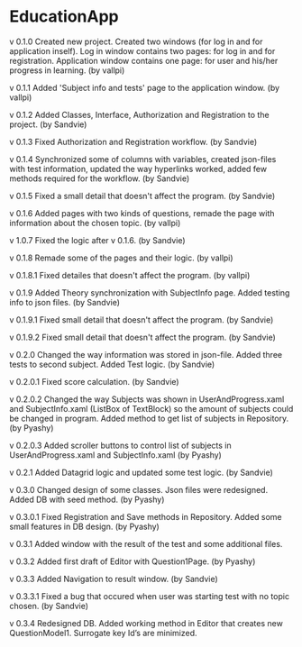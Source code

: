 # EducationApp
v 0.1.0 Created new project. Created two windows (for log in and for application inself). Log in window contains two pages: for log in and 
for registration. Application window contains one page: for user and his/her progress in learning. (by vallpi)

v 0.1.1 Added 'Subject info and tests' page to the application window. (by vallpi)

v 0.1.2 Added Classes, Interface, Authorization and Registration to the project. (by Sandvie)

v 0.1.3 Fixed Authorization and Registration workflow. (by Sandvie)

v 0.1.4 Synchronized some of columns with variables, created json-files with test information, updated the way hyperlinks worked, added few methods required for the workflow. (by Sandvie)

v 0.1.5 Fixed a small detail that doesn't affect the program. (by Sandvie)

v 0.1.6 Added pages with two kinds of questions, remade the page with information about the chosen topic. (by vallpi)

v 1.0.7 Fixed the logic after v 0.1.6. (by Sandvie)

v 0.1.8 Remade some of the pages and their logic. (by vallpi)

v 0.1.8.1 Fixed detailes that doesn't affect the program. (by vallpi)

v 0.1.9 Added Theory synchronization with SubjectInfo page. Added testing info to json files. (by Sandvie)

v 0.1.9.1 Fixed small detail that doesn't affect the program. (by Sandvie)

v 0.1.9.2 Fixed small detail that doesn't affect the program. (by Sandvie)

v 0.2.0 Changed the way information was stored in json-file. Added three tests to second subject. Added Test logic. (by Sandvie)

v 0.2.0.1 Fixed score calculation. (by Sandvie)

v 0.2.0.2 Changed the way Subjects was shown in UserAndProgress.xaml and SubjectInfo.xaml (ListBox of TextBlock) so the amount of subjects could be changed in program. Added method to get list of subjects in Repository. (by Pyashy)

v 0.2.0.3 Added scroller buttons to control list of subjects in UserAndProgress.xaml and SubjectInfo.xaml (by Pyashy)

v 0.2.1 Added Datagrid logic and updated some test logic. (by Sandvie)

v 0.3.0 Changed design of some classes. Json files were redesigned. Added DB with seed method. (by Pyashy)

v 0.3.0.1 Fixed Registration and Save methods in Repository. Added some small features in DB design. (by Pyashy)

v 0.3.1 Added window with the result of the test and some additional files.

v 0.3.2 Added first draft of Editor with Question1Page. (by Pyashy)

v 0.3.3 Added Navigation to result window. (by Sandvie)

v 0.3.3.1 Fixed a bug that occured when user was starting test with no topic chosen. (by Sandvie)

v 0.3.4 Redesigned DB. Added working method in Editor that creates new QuestionModel1. Surrogate key Id’s are minimized.
